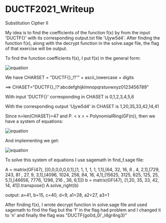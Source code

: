 # DUCTF2021_Writeup

Substitution Cipher II


My idea is to find the coefficients of the function f(x) by from the input 'DUCTF{}' with its corresponding output.txt file 'Ujyw5d4'. After finding the function f(x), along with the decrypt function in the solve.sage file, the flag of that exercise will be output.

To find the function coefficients f(x), I put f(x) in the general form:

![equation](http://www.sciweavers.org/upload/Tex2Img_1632743147/render.png)

We have CHARSET = "DUCTF{}_!?'" + ascii_lowercase + digits

==> CHASET="DUCTF{}_!?'abcdefghijklmnopqrstuvwxyz0123456789"

With input 'DUCTF{}' corresponding in CHASET is 0,1,2,3,4,5,6

With the corresponding output 'Ujyw5d4' in CHASET is 1,20,35,33,42,14,41

Since n=len(CHASET)=47 and P. < x > = PolynomialRing(GF(n)), then we have a system of equations:


![equation](http://www.sciweavers.org/upload/Tex2Img_1632741648/render.png)

And implementing we get:

![equation](http://www.sciweavers.org/upload/Tex2Img_1632742411/render.png)

To solve this system of equations I use sagemath in find_f.sage file:

A = matrix(GF(47), [[0,0,0,0,0,0,1],[1, 1, 1, 1, 1, 1,1],[64, 32, 16, 8 , 4, 2,1],[729, 243, 81
 , 27, 9, 3,1],[4096, 1024, 256, 64, 16, 4,1],[15625, 3125, 625, 125, 25, 5,1],[46656, 7776, 1296, 216 , 36, 6,1]])
b = matrix(GF(47), [1,20, 35, 33, 42, 14, 41]).transpose()
A.solve_right(b)

output: a=41, b=15, c=40, d=9, a1=28, a2=27, a3=1

After finding f(x), I wrote decrypt function in solve.sage file and used sagemath to find the flag but the 'f' in the flag had problem and I changed it to 'n' and finally the flag was "DUCTF{go0d_0l'_l4gr4ng3}"


